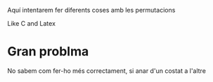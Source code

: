 Aquí intentarem fer diferents coses amb les permutacions

Like C and Latex


Gran problma
============

No sabem com fer-ho més correctament, si anar d'un costat a l'altre
